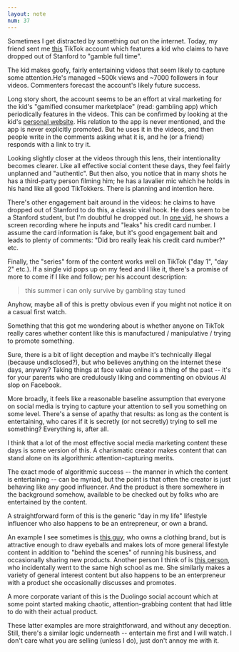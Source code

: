 ```yaml
---
layout: note
num: 37
---
```


Sometimes I get distracted by something out on the internet. Today, my friend sent me [this](https://www.tiktok.com/@topfloorbossjy?_t=ZP-8xrBpxFCEQh&_r=1) TikTok account which features a kid who claims to have dropped out of Stanford to "gamble full time". 

The kid makes goofy, fairly entertaining videos that seem likely to capture some attention.He's managed ~500k views and ~7000 followers in four videos. Commenters forecast the account's likely future success. 

Long story short, the account seems to be an effort at viral marketing for the kid's  "gamified consumer marketplace" (read: gambling app) which periodically features in the videos. This can be confirmed by looking at the kid's [personal website](https://www.justinjamesyang.com/). His relation to the app is never mentioned, and the app is never explicitly promoted. But he uses it in the videos, and then people write in the comments asking what it is, and he (or a friend) responds with a link to try it.

Looking slightly closer at the videos through this lens, their intentionality becomes clearer. Like all effective social content these days, they feel fairly unplanned and "authentic". But then also, you notice that in many shots he has a third-party person filming him; he has a lavalier mic which he holds in his hand like all good TikTokkers. There is planning and intention here.

There's other engagement bait around in the videos: he claims to have dropped out of Stanford to do this, a classic viral hook. He does seem to be a Stanford student, but I'm doubtful he dropped out. In [one vid](https://www.tiktok.com/t/ZP8hrfF3F/), he shows a screen recording where he inputs and "leaks" his credit card number. I assume the card information is fake, but it's good engagement bait and leads to plenty of comments: "Did bro really leak his credit card number?" etc. 

Finally, the "series" form of the content works well on TikTok ("day 1", "day 2" etc.). If a single vid pops up on my feed and I like it, there's a promise of more to come if I like and follow; per his account description: 

> this summer i can only survive by gambling
> stay tuned

Anyhow, maybe all of this is pretty obvious even if you might not notice it on a casual first watch. 

Something that this got me wondering about is whether anyone on TikTok really cares whether content like this is manufactured / manipulative / trying to promote something.

Sure, there is a bit of light deception and maybe it's technically illegal (because undisclosed?), but who believes anything on the internet these days, anyway? Taking things at face value online is a thing of the past -- it's for your parents who are credulously liking and commenting on obvious AI slop on Facebook. 

More broadly, it feels like a reasonable baseline assumption that everyone on social media is trying to capture your attention to sell you something on some level. There's a sense of apathy that results: as long as the content is entertaining, who cares if it is secretly (or not secretly) trying to sell me something? Everything is, after all.

I think that a lot of the most effective social media marketing content these days is some version of this. A charismatic creator makes content that can stand alone on its algorithmic attention-capturing merits. 

The exact mode of algorithmic success -- the manner in which the content is entertaining -- can be myriad, but the point is that often the creator is just behaving like any good influencer. And the product is there somewhere in the background somehow, available to be checked out by folks who are entertained by the content. 

A straightforward form of this is the generic "day in my life" lifestyle influencer who also happens to be an entrepreneur, or own a brand. 

An example I see sometimes is [this guy]([https://www.tiktok.com/@marcusmilione?_t=ZP-8xrFVu0srmR&_r=1]), who owns a clothing brand, but is attractive enough to draw eyeballs and makes lots of more general lifestyle content in addition to "behind the scenes" of running his business, and occasionally sharing new products. Another person I think of is [this person](https://www.tiktok.com/@taylorcapuano1?_t=ZP-8xrFmd3nWkp&_r=1), who incidentally went to the same high school as me. She similarly makes a variety of general interest content but also happens to be an enterpreneur with a product she occasionally discusses and promotes. 

A more corporate variant of this is the Duolingo social account which at some point started making chaotic, attention-grabbing content that had little to do with their actual product. 

These latter examples are more straightforward, and without any deception. Still, there's a similar logic underneath -- entertain me first and I will watch. I don't care what you are selling (unless I do), just don't annoy me with it.  